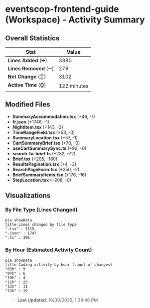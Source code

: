 # eventscop-frontend-guide (Workspace) - Activity Summary 

## Overall Statistics

| Stat                   | Value                                                             |
| ---------------------- | ----------------------------------------------------------------- |
| **Lines Added** (➕)   | 3380                                          |
| **Lines Removed** (➖) | 278                                        |
| **Net Change** (↕)    | 3102                |
| **Active Time** (⌚)   | 122 minutes |


## Modified Files
- **SummaryAccommodation.tsx** (+44, -1)
- **fr.json** (+1746, -1)
- **NightItem.tsx** (+143, -2)
- **TimeRangeField.tsx** (+53, -0)
- **SummaryLocation.tsx** (+57, -1)
- **CartSummaryBrief.tsx** (+70, -0)
- **useCartSummarySync.ts** (+92, -0)
- **search-to-brief.ts** (+232, -72)
- **Brief.tsx** (+205, -180)
- **ResultsPagination.tsx** (+4, -3)
- **SearchPageForm.tsx** (+350, -2)
- **BriefSummaryItems.tsx** (+176, -16)
- **StepLocation.tsx** (+208, -0)

## Visualizations

### By File Type (Lines Changed)

```mermaid
pie showData
title Lines changed by file type
".tsx" : 1515
".json" : 1747
".ts" : 396
```

### By Hour (Estimated Activity Count)

```mermaid
pie showData
title Coding activity by hour (count of changes)
"03h" : 9
"04h" : 6
"10h" : 4
"11h" : 23
"12h" : 11
"13h" : 19
```


> **Last Updated:** 10/30/2025, 1:39:46 PM